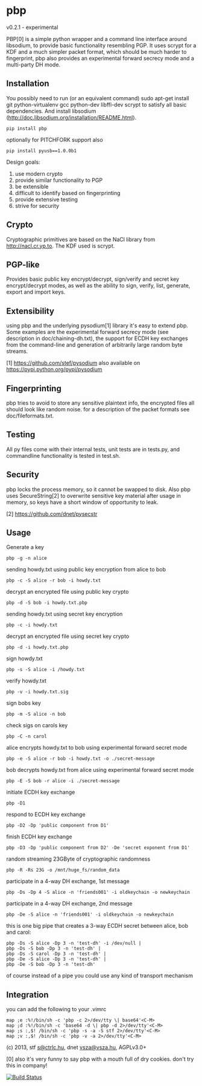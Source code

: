 # pbp

v0.2.1 - experimental

PBP[0] is a simple python wrapper and a command line interface around
libsodium, to provide basic functionality resembling PGP. It uses
scrypt for a KDF and a much simpler packet format, which should be
much harder to fingerprint, pbp also provides an experimental forward
secrecy mode and a multi-party DH mode.

## Installation

You possibly need to run (or an equivalent command) sudo apt-get install git
python-virtualenv gcc python-dev libffi-dev scrypt to satisfy all basic dependencies.
And install libsodium (http://doc.libsodium.org/installation/README.html).

    pip install pbp

optionally for PITCHFORK support also

    pip install pyusb==1.0.0b1

Design goals:

 1. use modern crypto
 2. provide similar functionality to PGP
 3. be extensible
 4. difficult to identify based on fingerprinting
 5. provide extensive testing
 6. strive for security

## Crypto

Cryptographic primitives are based on the NaCl library from
http://nacl.cr.yp.to. The KDF used is scrypt.

## PGP-like

Provides basic public key encrypt/decrypt, sign/verify and secret key
encrypt/decrypt modes, as well as the ability to sign, verify, list,
generate, export and import keys.

## Extensibility

using pbp and the underlying pysodium[1] library it's easy to extend
pbp.  Some examples are the experimental forward secrecy mode (see
description in doc/chaining-dh.txt), the support for ECDH key
exchanges from the command-line and generation of arbitrarily large
random byte streams.

[1] https://github.com/stef/pysodium also available on
    https://pypi.python.org/pypi/pysodium

## Fingerprinting

pbp tries to avoid to store any sensitive plaintext info, the
encrypted files all should look like random noise. for a description
of the packet formats see doc/fileformats.txt.

## Testing

All py files come with their internal tests, unit tests are in
tests.py, and commandline functionality is tested in test.sh.

## Security

pbp locks the process memory, so it cannot be swapped to disk. Also
pbp uses SecureString[2] to overwrite sensitive key material after
usage in memory, so keys have a short window of opportunity to leak.

[2] https://github.com/dnet/pysecstr

## Usage

Generate a key

    pbp -g -n alice

sending howdy.txt using public key encryption from alice to bob

    pbp -c -S alice -r bob -i howdy.txt

decrypt an encrypted file using public key crypto

    pbp -d -S bob -i howdy.txt.pbp

sending howdy.txt using secret key encryption

    pbp -c -i howdy.txt

decrypt an encrypted file using secret key crypto

    pbp -d -i howdy.txt.pbp

sign howdy.txt

    pbp -s -S alice -i /howdy.txt

verify howdy.txt

    pbp -v -i howdy.txt.sig

sign bobs key

    pbp -m -S alice -n bob

check sigs on carols key

    pbp -C -n carol

alice encrypts howdy.txt to bob using experimental forward secret mode

    pbp -e -S alice -r bob -i howdy.txt -o ./secret-message

bob decrypts howdy.txt from alice using experimental forward secret mode

    pbp -E -S bob -r alice -i ./secret-message

initiate ECDH key exchange

    pbp -D1

respond to ECDH key exchange

    pbp -D2 -Dp 'public component from D1'

finish ECDH key exchange

    pbp -D3 -Dp 'public component from D2' -De 'secret exponent from D1'

random streaming 23GByte of cryptographic randomness

    pbp -R -Rs 23G -o /mnt/huge_fs/random_data

participate in a 4-way DH exchange, 1st message

    pbp -Ds -Dp 4 -S alice -n 'friends001' -i oldkeychain -o newkeychain

participate in a 4-way DH exchange, 2nd message

    pbp -De -S alice -n 'friends001' -i oldkeychain -o newkeychain

this is one big pipe that creates a 3-way ECDH secret between alice, bob and carol:

    pbp -Ds -S alice -Dp 3 -n 'test-dh' -i /dev/null |
    pbp -Ds -S bob -Dp 3 -n 'test-dh' |
    pbp -Ds -S carol -Dp 3 -n 'test-dh' |
    pbp -De -S alice -Dp 3 -n 'test-dh' |
    pbp -De -S bob -Dp 3 -n 'test-dh'

of course instead of a pipe you could use any kind of transport mechanism

## Integration

you can add the following to your .vimrc

    map ;e :%!/bin/sh -c 'pbp -c 2>/dev/tty \| base64'<C-M>
    map ;d :%!/bin/sh -c 'base64 -d \| pbp -d 2>/dev/tty'<C-M>
    map ;s :,$! /bin/sh -c 'pbp -s -a -S stf 2>/dev/tty'<C-M>
    map ;v :,$! /bin/sh -c 'pbp -v -a 2>/dev/tty'<C-M>

(c) 2013, stf <s@ctrlc.hu>, dnet vsza@vsza.hu, AGPLv3.0+

[0] also it's very funny to say pbp with a mouth full of dry cookies.
don't try this in company!

[![Build Status](https://travis-ci.org/stef/pbp.svg?branch=master)](https://travis-ci.org/stef/pbp)
